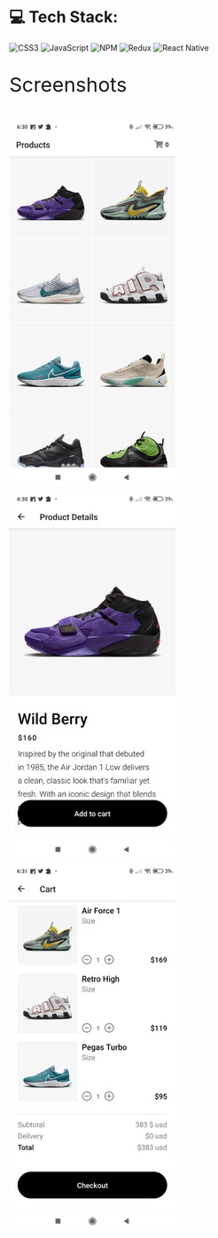 # 💻 Tech Stack:
![CSS3](https://img.shields.io/badge/css3-%231572B6.svg?style=for-the-badge&logo=css3&logoColor=white) ![JavaScript](https://img.shields.io/badge/javascript-%23323330.svg?style=for-the-badge&logo=javascript&logoColor=%23F7DF1E)  ![NPM](https://img.shields.io/badge/NPM-%23000000.svg?style=for-the-badge&logo=npm&logoColor=white)  ![Redux](https://img.shields.io/badge/redux-%23593d88.svg?style=for-the-badge&logo=redux&logoColor=white) 
![React Native](https://img.shields.io/badge/react_native-%2320232a.svg?style=for-the-badge&logo=react&logoColor=%2361DAFB)
<div style="display:block;">
  <p style="font-size:36px">Screenshots<p/>
  <img src="images/Screenshot_2023-04-07-06-30-33-018_com.zangets404.NikeApp.jpg" alt="Image" style="width: 300px;">

<img src="images/Screenshot_2023-04-07-06-30-46-193_com.zangets404.NikeApp.jpg" alt="Image" style="width: 300px;">

<img src="images/Screenshot_2023-04-07-06-31-02-671_com.zangets404.NikeApp.jpg" alt="Image" style="width: 300px;">


  <div/>




